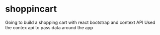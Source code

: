 # shoppincart
Going to build a shopping cart with react bootstrap and context API
Used the contex api to pass data around the app
